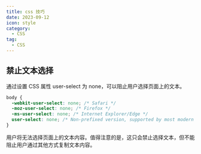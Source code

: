 ```yaml
---
title: css 技巧
date: 2023-09-12
icon: style
category:
  - CSS
tag:
  - CSS
---
```


## 禁止文本选择

通过设置 CSS 属性 user-select 为 none，可以阻止用户选择页面上的文本。

```css
body {
  -webkit-user-select: none; /* Safari */
  -moz-user-select: none; /* Firefox */
  -ms-user-select: none; /* Internet Explorer/Edge */
  user-select: none; /* Non-prefixed version, supported by most modern browsers */
}
```

用户将无法选择页面上的文本内容。值得注意的是，这只会禁止选择文本，但不能阻止用户通过其他方式复制文本内容。
